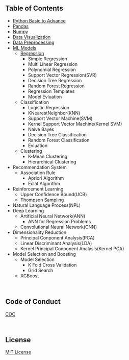 
## Table of Contents

- [Python Basic to Advance](https://github.com/lakshit2808/ML-Tool-Kit/blob/master/Python_Basics_to_Advance/full_course.MD)
- [Pandas](https://github.com/lakshit2808/ML-Tool-Kit/blob/master/Pandas)
- [Numpy](https://github.com/lakshit2808/ML-Tool-Kit/blob/master/Numpy/)
- [Data Visualization](https://github.com/lakshit2808/ML-Tool-Kit/blob/master/Data_Visualization/)
- [Data Preprocessing](https://github.com/lakshit2808/ML-Tool-Kit/tree/master/Data_Preprocessing)
- [ML Models](https://github.com/lakshit2808/ML-Tool-Kit/tree/master/ML_Models)
  - [Regression](https://github.com/lakshit2808/ML-Tool-Kit/tree/master/ML_Models/Regression)
    - Simple Regression
    - Multi Linear Regression
    - Polynomial Regression
    - Support Vector Regression(SVR)
    - Decision Tree Regression
    - Random Forest Regression
    - Regression Templates
    - Model Evluation
  - Classification
    - Logistic Regression
    - KNearestNeighbor(KNN)
    - Support Vector Machine(SVM)
    - Kernel Support Vector Machine(Kernel SVM)
    - Naive Bayes
    - Decision Tree Classification
    - Random Forest Classification
    - Evluation 
  - Clustering
    - K-Mean Clustering
    - Hierarchical Clustering 
- Recommendation System
  - Association Rule
    - Apriori Algorithm
    - Eclat Algorithm
- Reinforcement Learning
  - Upper Confidence Bound(UCB)
  - Thompson Sampling
- Natural Language Process(NPL)
- Deep Learning
  - Artificial Neural Network(ANN)
    - ANN for Regression Problems
  - Convolutional Neural Network(CNN)
- Dimensionality Reduction
  - Principal Conponent Analysis(PCA)
  - Linear Discriminant Analysis(LDA)
  - Kernel Principal Conponent Analysis(Kernel PCA)
- Model Selection and Boosting
  - Model Selection
    - K Fold Cross Validation
    - Grid Search 
  - XGBoost
  
<br>    

## Code of Conduct
[COC](https://github.com/lakshit2808/ML-Tool-Kit/blob/master/CODE_OF_CONDUCT.md)

<br>
    
## License
[MIT License](https://github.com/lakshit2808/ML-Tool-Kit/blob/master/LICENSE)
